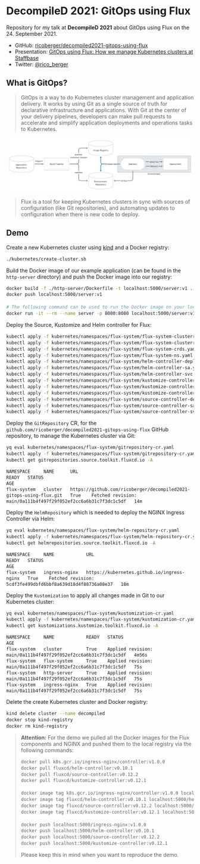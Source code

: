 # DecompileD 2021: GitOps using Flux

Repository for my talk at **DecompileD 2021** about GitOps using Flux on the 24. September 2021.

- GitHub: [ricoberger/decompiled2021-gitops-using-flux](https://github.com/ricoberger/decompiled2021-gitops-using-flux)
- Presentation: [GitOps using Flux: How we manage Kubernetes clusters at Staffbase](./assets/gitops-using-flux.pdf)
- Twitter: [@rico_berger](https://twitter.com/rico_berger)

## What is GitOps?

> GitOps is a way to do Kubernetes cluster management and application delivery. It works by using Git as a single source of truth for declarative infrastructure and applications. With Git at the center of your delivery pipelines, developers can make pull requests to accelerate and simplify application deployments and operations tasks to Kubernetes.

![GitOps](./assets/gitops.png)

> Flux is a tool for keeping Kubernetes clusters in sync with sources of configuration (like Git repositories), and automating updates to configuration when there is new code to deploy.

## Demo

Create a new Kubernetes cluster using [kind](https://kind.sigs.k8s.io) and a Docker registry:

```sh
./kubernetes/create-cluster.sh
```

Build the Docker image of our example application (can be found in the `http-server` directory) and push the Docker image into our registry:

```sh
docker build -f ./http-server/Dockerfile -t localhost:5000/server:v1 .
docker push localhost:5000/server:v1

# The following command can be used to run the Docker image on your local machine:
docker run -it --rm --name server -p 8080:8080 localhost:5000/server:v1
```

Deploy the Source, Kustomize and Helm controller for Flux:

```sh
kubectl apply -f kubernetes/namespaces/flux-system/flux-system-clusterrole.yaml
kubectl apply -f kubernetes/namespaces/flux-system/flux-system-clusterrolebinding.yaml
kubectl apply -f kubernetes/namespaces/flux-system/flux-system-crds.yaml
kubectl apply -f kubernetes/namespaces/flux-system/flux-system-ns.yaml
kubectl apply -f kubernetes/namespaces/flux-system/helm-controller-deploy.yaml
kubectl apply -f kubernetes/namespaces/flux-system/helm-controller-sa.yaml
kubectl apply -f kubernetes/namespaces/flux-system/helm-controller-svc.yaml
kubectl apply -f kubernetes/namespaces/flux-system/kustomize-controller-deploy.yaml
kubectl apply -f kubernetes/namespaces/flux-system/kustomize-controller-sa.yaml
kubectl apply -f kubernetes/namespaces/flux-system/kustomize-controller-svc.yaml
kubectl apply -f kubernetes/namespaces/flux-system/source-controller-deploy.yaml
kubectl apply -f kubernetes/namespaces/flux-system/source-controller-sa.yaml
kubectl apply -f kubernetes/namespaces/flux-system/source-controller-svc.yaml
```

Deploy the `GitRepository` CR, for the `github.com/ricoberger/decompiled2021-gitops-using-flux` GitHub repository, to manage the Kubernetes cluster via Git:

```sh
yq eval kubernetes/namespaces/flux-system/gitrepository-cr.yaml
kubectl apply -f kubernetes/namespaces/flux-system/gitrepository-cr.yaml
kubectl get gitrepositories.source.toolkit.fluxcd.io -A
```

```
NAMESPACE     NAME      URL                                                                  READY   STATUS                                                            AGE
flux-system   cluster   https://github.com/ricoberger/decompiled2021-gitops-using-flux.git   True    Fetched revision: main/0a111b4f497f29f052ef2cc6a6b31c7f3dc1c5df   14m
```

Deploy the `HelmRepository` which is needed to deploy the NGINX Ingress Controller via Helm:

```sh
yq eval kubernetes/namespaces/flux-system/helm-repository-cr.yaml
kubectl apply -f kubernetes/namespaces/flux-system/helm-repository-cr.yaml
kubectl get helmrepositories.source.toolkit.fluxcd.io -A
```

```
NAMESPACE     NAME            URL                                          READY   STATUS                                                       AGE
flux-system   ingress-nginx   https://kubernetes.github.io/ingress-nginx   True    Fetched revision: 5cdf3fe499dbfd6bbf8a639d18d4f88736a08e37   18m
```

Deploy the `Kustomization` to apply all changes made in Git to our Kubernetes cluster:

```sh
yq eval kubernetes/namespaces/flux-system/kustomization-cr.yaml
kubectl apply -f kubernetes/namespaces/flux-system/kustomization-cr.yaml
kubectl get kustomizations.kustomize.toolkit.fluxcd.io -A
```

```
NAMESPACE     NAME            READY   STATUS                                                            AGE
flux-system   cluster         True    Applied revision: main/0a111b4f497f29f052ef2cc6a6b31c7f3dc1c5df   4m56s
flux-system   flux-system     True    Applied revision: main/0a111b4f497f29f052ef2cc6a6b31c7f3dc1c5df   75s
flux-system   http-server     True    Applied revision: main/0a111b4f497f29f052ef2cc6a6b31c7f3dc1c5df   75s
flux-system   ingress-nginx   True    Applied revision: main/0a111b4f497f29f052ef2cc6a6b31c7f3dc1c5df   75s
```

Delete the create Kubernetes cluster and Docker registry:

```sh
kind delete cluster --name decompiled
docker stop kind-registry
docker rm kind-registry
```

> **Attention:** For the demo we pulled all the Docker images for the Flux components and NGINX and pushed them to the local registry via the following commands:
>
> ```sh
> docker pull k8s.gcr.io/ingress-nginx/controller:v1.0.0
> docker pull fluxcd/helm-controller:v0.10.1
> docker pull fluxcd/source-controller:v0.12.2
> docker pull fluxcd/kustomize-controller:v0.12.1
>
> docker image tag k8s.gcr.io/ingress-nginx/controller:v1.0.0 localhost:5000/ingress-nginx:v1.0.0
> docker image tag fluxcd/helm-controller:v0.10.1 localhost:5000/helm-controller:v0.10.1
> docker image tag fluxcd/source-controller:v0.12.2 localhost:5000/source-controller:v0.12.2
> docker image tag fluxcd/kustomize-controller:v0.12.1 localhost:5000/kustomize-controller:v0.12.1
>
> docker push localhost:5000/ingress-nginx:v1.0.0
> docker push localhost:5000/helm-controller:v0.10.1
> docker push localhost:5000/source-controller:v0.12.2
> docker push localhost:5000/kustomize-controller:v0.12.1
> ```
>
> Please keep this in mind when you want to reproduce the demo.
